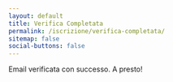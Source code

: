 ```yaml
---
layout: default
title: Verifica Completata
permalink: /iscrizione/verifica-completata/
sitemap: false
social-buttons: false
---
```


Email verificata con successo. A presto!
